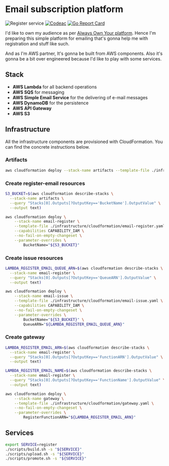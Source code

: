 # Email subscription platform

![Register service](https://github.com/vranystepan/email/workflows/Register%20service/badge.svg)
[![Codeac](https://static.codeac.io/badges/2-332261928.svg "Codeac")](https://app.codeac.io/github/vranystepan/email)
[![Go Report Card](https://goreportcard.com/badge/github.com/vranystepan/email)](https://goreportcard.com/report/github.com/vranystepan/email)

I'd like to own my audience as per [Always Own Your platform](https://www.alwaysownyourplatform.com). Hence I'm preparing this simple platform for
emailing that's gonna help me with registration and stuff like such.

And as I'm AWS partner, It's gonna be built from AWS components. Also
it's gonna be a bit over engineered because I'd like to play with some
services.

## Stack

- **AWS Lambda** for all backend operations
- **AWS SQS** for messaging
- **AWS Simple Email Service** for the delivering of e-mail messages
- **AWS DynamoDB** for the persistence
- **AWS API Gateway**
- **AWS S3**

## Infrastructure

All the infrastructure components are provisioned with CloudFormation.
You can find the concrete instructions below.

### Artifacts

```bash
aws cloudformation deploy --stack-name artifacts --template-file ./infrastructure/cloudformation/artifacts.yaml --no-fail-on-empty-changeset
```

### Create register-email resources

```bash
S3_BUCKET=$(aws cloudformation describe-stacks \
  --stack-name artifacts \
  --query "Stacks[0].Outputs[?OutputKey=='BucketName'].OutputValue" \
  --output text)

aws cloudformation deploy \
    --stack-name email-register \
    --template-file ./infrastructure/cloudformation/email-register.yaml \
    --capabilities CAPABILITY_IAM \
    --no-fail-on-empty-changeset \
    --parameter-overrides \
        BucketName="${S3_BUCKET}"
```

### Create issue resources

```bash
LAMBDA_REGISTER_EMAIL_QUEUE_ARN=$(aws cloudformation describe-stacks \
  --stack-name email-register \
  --query "Stacks[0].Outputs[?OutputKey=='QueueARN'].OutputValue" \
  --output text)

aws cloudformation deploy \
    --stack-name email-issue \
    --template-file ./infrastructure/cloudformation/email-issue.yaml \
    --capabilities CAPABILITY_IAM \
    --no-fail-on-empty-changeset \
    --parameter-overrides \
        BucketName="${S3_BUCKET}" \
        QueueARN="${LAMBDA_REGISTER_EMAIL_QUEUE_ARN}"
```

### Create gateway

```bash
LAMBDA_REGISTER_EMAIL_ARN=$(aws cloudformation describe-stacks \
  --stack-name email-register \
  --query "Stacks[0].Outputs[?OutputKey=='FunctionARN'].OutputValue" \
  --output text)

LAMBDA_REGISTER_EMAIL_NAME=$(aws cloudformation describe-stacks \
  --stack-name email-register \
  --query "Stacks[0].Outputs[?OutputKey=='FunctionName'].OutputValue" \
  --output text)

aws cloudformation deploy \
    --stack-name gateway \
    --template-file ./infrastructure/cloudformation/gateway.yaml \
    --no-fail-on-empty-changeset \
    --parameter-overrides \
        RegisterFunctionARN="${LAMBDA_REGISTER_EMAIL_ARN}"
```

## Services

```bash
export SERVICE=register
./scripts/build.sh -s "${SERVICE}"
./scripts/upload.sh -s "${SERVICE}"
./scripts/promote.sh -s "${SERVICE}"
```